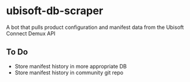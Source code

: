 # ubisoft-db-scraper

A bot that pulls product configuration and manifest data from the Ubisoft Connect Demux API

## To Do

- Store manifest history in more appropriate DB
- Store manifest history in community git repo
